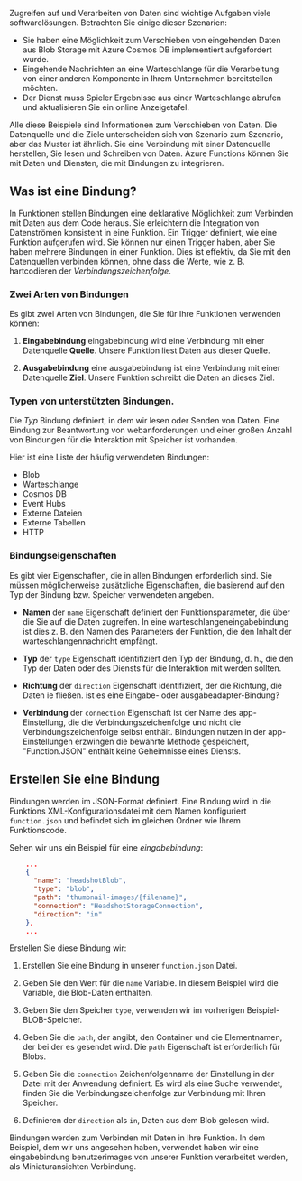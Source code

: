 Zugreifen auf und Verarbeiten von Daten sind wichtige Aufgaben viele softwarelösungen. Betrachten Sie einige dieser Szenarien:

* Sie haben eine Möglichkeit zum Verschieben von eingehenden Daten aus Blob Storage mit Azure Cosmos DB implementiert aufgefordert wurde.
* Eingehende Nachrichten an eine Warteschlange für die Verarbeitung von einer anderen Komponente in Ihrem Unternehmen bereitstellen möchten.
* Der Dienst muss Spieler Ergebnisse aus einer Warteschlange abrufen und aktualisieren Sie ein online Anzeigetafel.

Alle diese Beispiele sind Informationen zum Verschieben von Daten. Die Datenquelle und die Ziele unterscheiden sich von Szenario zum Szenario, aber das Muster ist ähnlich. Sie eine Verbindung mit einer Datenquelle herstellen, Sie lesen und Schreiben von Daten. Azure Functions können Sie mit Daten und Diensten, die mit Bindungen zu integrieren. 

## <a name="what-is-a-binding"></a>Was ist eine Bindung?

In Funktionen stellen Bindungen eine deklarative Möglichkeit zum Verbinden mit Daten aus dem Code heraus. Sie erleichtern die Integration von Datenströmen konsistent in eine Funktion. Ein Trigger definiert, wie eine Funktion aufgerufen wird. Sie können nur einen Trigger haben, aber Sie haben mehrere Bindungen in einer Funktion. Dies ist effektiv, da Sie mit den Datenquellen verbinden können, ohne dass die Werte, wie z. B. hartcodieren der *Verbindungszeichenfolge*.

### <a name="two-kinds-of-bindings"></a>Zwei Arten von Bindungen

Es gibt zwei Arten von Bindungen, die Sie für Ihre Funktionen verwenden können:

1. **Eingabebindung** eingabebindung wird eine Verbindung mit einer Datenquelle **Quelle**. Unsere Funktion liest Daten aus dieser Quelle.

1. **Ausgabebindung** eine ausgabebindung ist eine Verbindung mit einer Datenquelle **Ziel**. Unsere Funktion schreibt die Daten an dieses Ziel.

### <a name="types-of-supported-bindings"></a>Typen von unterstützten Bindungen.

Die *Typ* Bindung definiert, in dem wir lesen oder Senden von Daten. Eine Bindung zur Beantwortung von webanforderungen und einer großen Anzahl von Bindungen für die Interaktion mit Speicher ist vorhanden.

Hier ist eine Liste der häufig verwendeten Bindungen:
- Blob
- Warteschlange
- Cosmos DB
- Event Hubs
- Externe Dateien
- Externe Tabellen
- HTTP

### <a name="binding-properties"></a>Bindungseigenschaften

Es gibt vier Eigenschaften, die in allen Bindungen erforderlich sind. Sie müssen möglicherweise zusätzliche Eigenschaften, die basierend auf den Typ der Bindung bzw. Speicher verwendeten angeben.

- **Namen** der `name` Eigenschaft definiert den Funktionsparameter, die über die Sie auf die Daten zugreifen. In eine warteschlangeneingabebindung ist dies z. B. den Namen des Parameters der Funktion, die den Inhalt der warteschlangennachricht empfängt. 

- **Typ** der `type` Eigenschaft identifiziert den Typ der Bindung, d. h., die den Typ der Daten oder des Diensts für die Interaktion mit werden sollten.

- **Richtung** der `direction` Eigenschaft identifiziert, der die Richtung, die Daten ie fließen. ist es eine Eingabe- oder ausgabeadapter-Bindung?

- **Verbindung** der `connection` Eigenschaft ist der Name des app-Einstellung, die die Verbindungszeichenfolge und nicht die Verbindungszeichenfolge selbst enthält. Bindungen nutzen in der app-Einstellungen erzwingen die bewährte Methode gespeichert, "Function.JSON" enthält keine Geheimnisse eines Diensts.

## <a name="create-a-binding"></a>Erstellen Sie eine Bindung

Bindungen werden im JSON-Format definiert. Eine Bindung wird in die Funktions XML-Konfigurationsdatei mit dem Namen konfiguriert `function.json` und befindet sich im gleichen Ordner wie Ihrem Funktionscode.

 Sehen wir uns ein Beispiel für eine *eingabebindung*:

```json
    ...
    {
      "name": "headshotBlob",
      "type": "blob",
      "path": "thumbnail-images/{filename}",
      "connection": "HeadshotStorageConnection",
      "direction": "in"
    },
    ...
```

Erstellen Sie diese Bindung wir:

1. Erstellen Sie eine Bindung in unserer `function.json` Datei.

1. Geben Sie den Wert für die `name` Variable. In diesem Beispiel wird die Variable, die Blob-Daten enthalten.

1. Geben Sie den Speicher `type`, verwenden wir im vorherigen Beispiel-BLOB-Speicher.

1. Geben Sie die `path`, der angibt, den Container und die Elementnamen, der bei der es gesendet wird. Die `path` Eigenschaft ist erforderlich für Blobs.

1. Geben Sie die `connection` Zeichenfolgenname der Einstellung in der Datei mit der Anwendung definiert. Es wird als eine Suche verwendet, finden Sie die Verbindungszeichenfolge zur Verbindung mit Ihren Speicher.

1. Definieren der `direction` als `in`, Daten aus dem Blob gelesen wird.

Bindungen werden zum Verbinden mit Daten in Ihre Funktion. In dem Beispiel, dem wir uns angesehen haben, verwendet haben wir eine eingabebindung benutzerimages von unserer Funktion verarbeitet werden, als Miniaturansichten Verbindung.